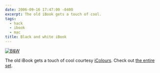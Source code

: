 ```yaml
---
date: 2006-09-16 17:47:00 -0400
excerpt: The old iBook gets a touch of cool.
tags:
  - hack
  - ibook
  - mac
title: Black and white iBook
---
```


[![B&W](http://static.flickr.com/87/244840470_6b1969f7cc_m.jpg)](http://flickr.com/photos/jgarber/244840470/)

The old iBook gets a touch of cool courtesy [iColours](http://www.icolours.ca/). Check out [the entire set](http://flickr.com/photos/jgarber/sets/72157594286801708/).